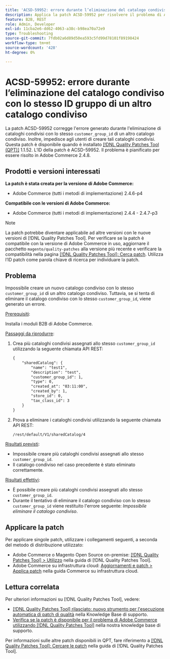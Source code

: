 ```yaml
---
title: 'ACSD-59952: errore durante l’eliminazione del catalogo condiviso con lo stesso ID gruppo di un altro catalogo condiviso'
description: Applica la patch ACSD-59952 per risolvere il problema di Adobe Commerce in cui viene generato un errore durante l’eliminazione di un catalogo condiviso con lo stesso "customer_group_id" di un altro catalogo condiviso.
feature: B2B, REST
role: Admin, Developer
exl-id: 11cba2e6-dd62-4063-a38c-b98ea70a72e9
type: Troubleshooting
source-git-commit: 7fdb02a6d89d50ea593c5fd99d78101f89198424
workflow-type: tm+mt
source-wordcount: '428'
ht-degree: 0%

---
```


# ACSD-59952: errore durante l’eliminazione del catalogo condiviso con lo stesso ID gruppo di un altro catalogo condiviso

La patch ACSD-59952 corregge l&#39;errore generato durante l&#39;eliminazione di cataloghi condivisi con lo stesso `customer_group_id` di un altro catalogo condiviso. Inoltre, impedisce agli utenti di creare tali cataloghi condivisi. Questa patch è disponibile quando è installato [[!DNL Quality Patches Tool (QPT)]](https://experienceleague.adobe.com/it/docs/commerce-operations/tools/quality-patches-tool/quality-patches-tool-to-self-serve-quality-patches) 1.1.52. L’ID della patch è ACSD-59952. Il problema è pianificato per essere risolto in Adobe Commerce 2.4.8.

## Prodotti e versioni interessati

**La patch è stata creata per la versione di Adobe Commerce:**

* Adobe Commerce (tutti i metodi di implementazione) 2.4.6-p4

**Compatibile con le versioni di Adobe Commerce:**

* Adobe Commerce (tutti i metodi di implementazione) 2.4.4 - 2.4.7-p3

>[!NOTE]
>
>La patch potrebbe diventare applicabile ad altre versioni con le nuove versioni di [!DNL Quality Patches Tool]. Per verificare se la patch è compatibile con la versione di Adobe Commerce in uso, aggiornare il pacchetto `magento/quality-patches` alla versione più recente e verificare la compatibilità nella pagina [[!DNL Quality Patches Tool]: Cerca patch](https://experienceleague.adobe.com/tools/commerce-quality-patches/index.html?lang=it). Utilizza l’ID patch come parola chiave di ricerca per individuare la patch.

## Problema

Impossibile creare un nuovo catalogo condiviso con lo stesso `customer_group_id` di un altro catalogo condiviso. Tuttavia, se si tenta di eliminare il catalogo condiviso con lo stesso `customer_group_id`, viene generato un errore.

<u>Prerequisiti</u>:

Installa i moduli B2B di Adobe Commerce.

<u>Passaggi da riprodurre</u>:

1. Crea più cataloghi condivisi assegnati allo stesso `customer_group_id` utilizzando la seguente chiamata API REST:

   ```REST
   {
       "sharedCatalog": {
           "name": "test1",
           "description": "test",
           "customer_group_id": 1,
           "type": 0,
           "created_at": "03:11:00",
           "created_by": 1,
           "store_id": 0,
           "tax_class_id": 3
       }
   }
   ```

1. Prova a eliminare i cataloghi condivisi utilizzando la seguente chiamata API REST:

   ```REST
   /rest/default/V1/sharedCatalog/4
   ```

<u>Risultati previsti</u>:

* Impossibile creare più cataloghi condivisi assegnati allo stesso `customer_group_id`.
* Il catalogo condiviso nel caso precedente è stato eliminato correttamente.

<u>Risultati effettivi</u>:

* È possibile creare più cataloghi condivisi assegnati allo stesso `customer_group_id`.
* Durante il tentativo di eliminare il catalogo condiviso con lo stesso `customer_group_id` viene restituito l&#39;errore seguente: *Impossibile eliminare il catalogo condiviso*.

## Applicare la patch

Per applicare singole patch, utilizzare i collegamenti seguenti, a seconda del metodo di distribuzione utilizzato:

* Adobe Commerce o Magento Open Source on-premise: [[!DNL Quality Patches Tool] > Utilizzo](/help/tools/quality-patches-tool/usage.md) nella guida di [!DNL Quality Patches Tool].
* Adobe Commerce su infrastruttura cloud: [Aggiornamenti e patch > Applica patch](https://experienceleague.adobe.com/docs/commerce-cloud-service/user-guide/develop/upgrade/apply-patches.html?lang=it) nella guida Commerce su infrastruttura cloud.

## Lettura correlata

Per ulteriori informazioni su [!DNL Quality Patches Tool], vedere:

* [[!DNL Quality Patches Tool] rilasciato: nuovo strumento per l&#39;esecuzione automatica di patch di qualità](https://experienceleague.adobe.com/it/docs/commerce-operations/tools/quality-patches-tool/quality-patches-tool-to-self-serve-quality-patches) nella Knowledge Base di supporto.
* [Verifica se la patch è disponibile per il problema di Adobe Commerce utilizzando  [!DNL Quality Patches Tool]](/help/tools/quality-patches-tool/patches-available-in-qpt/check-patch-for-magento-issue-with-magento-quality-patches.md) nella nostra knowledge base di supporto.

Per informazioni sulle altre patch disponibili in QPT, fare riferimento a [[!DNL Quality Patches Tool]: Cercare le patch](https://experienceleague.adobe.com/tools/commerce-quality-patches/index.html?lang=it) nella guida di [!DNL Quality Patches Tool].
